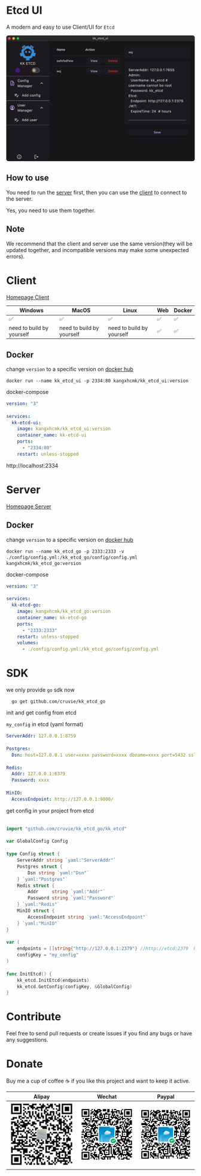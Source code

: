# Etcd UI

A modern and easy to use Client/UI for `Etcd`

![ui](https://github.com/cruvie/kk_etcd_ui/blob/master/lib/assets/images/ui.png?raw=true) 

## How to use

You need to run the [server](https://github.com/cruvie/kk_etcd_go) first, then you can use the [client](https://github.com/cruvie/kk_etcd_ui) to connect to the server.

Yes, you need to use them together.

## Note

We recommend that the client and server use the same version(they will be updated together, and incompatible versions
may make
some unexpected errors).

# Client

[Homepage Client](https://github.com/cruvie/kk_etcd_ui)

| Windows | MacOS | Linux | Web | Docker |
|---------|-------|-------|-----|--------| 
| ✅       | ✅     | ✅     | ✅   | ✅      |
| need to build by yourself      | need to build by yourself     | need to build by yourself     | ✅   | ✅      |

## Docker
change `version` to a specific version on [docker hub](https://hub.docker.com/r/kangxhcmk/kk_etcd_ui/tags)
```shell
docker run --name kk_etcd_ui -p 2334:80 kangxhcmk/kk_etcd_ui:version
```

docker-compose

```yaml
version: "3"

services:
  kk-etcd-ui:
    image: kangxhcmk/kk_etcd_ui:version
    container_name: kk-etcd-ui
    ports:
      - "2334:80"
    restart: unless-stopped

```
http://localhost:2334

# Server

[Homepage Server](https://github.com/cruvie/kk_etcd_go)

## Docker
change `version` to a specific version on [docker hub](https://hub.docker.com/r/kangxhcmk/kk_etcd_go/tags)
```shell
docker run --name kk_etcd_go -p 2333:2333 -v ./config/config.yml:/kk_etcd_go/config/config.yml kangxhcmk/kk_etcd_go:version
```

docker-compose

```yaml
version: "3"

services:
  kk-etcd-go:
    image: kangxhcmk/kk_etcd_go:version
    container_name: kk-etcd-go
    ports:
      - "2333:2333"
    restart: unless-stopped
    volumes:
      - ./config/config.yml:/kk_etcd_go/config/config.yml

```
# SDK
we only provide `go` sdk now
```shell
  go get github.com/cruvie/kk_etcd_go
```
init and get config from etcd

`my_config` in etcd (yaml format)
```yaml
ServerAddr: 127.0.0.1:8759

Postgres:
  Dsn: host=127.0.0.1 user=xxxx password=xxxx dbname=xxxx port=5432 sslmode=disable TimeZone=UTC

Redis:
  Addr: 127.0.0.1:6379
  Password: xxxx

MinIO:
  AccessEndpoint: http://127.0.0.1:9000/
```
get config in your project from etcd
```go

import "github.com/cruvie/kk_etcd_go/kk_etcd"

var GlobalConfig Config

type Config struct {
	ServerAddr string `yaml:"ServerAddr"`
	Postgres struct {
		Dsn string `yaml:"Dsn"`
	} `yaml:"Postgres"`
	Redis struct {
		Addr     string `yaml:"Addr"`
		Password string `yaml:"Password"`
	} `yaml:"Redis"`
	MinIO struct {
		AccessEndpoint string `yaml:"AccessEndpoint"`
	} `yaml:"MinIO"`
}

var (
	endpoints = []string{"http://127.0.0.1:2379"} //http://etcd:2379  http://127.0.0.1:2379
	configKey = "my_config"
)

func InitEtcd() {
	kk_etcd.InitEtcd(endpoints)
	kk_etcd.GetConfig(configKey, &GlobalConfig)
}
```

# Contribute

Feel free to send pull requests or create issues if you find any bugs or have any suggestions.

# Donate

Buy me a cup of coffee ☕️ if you like this project and want to keep it active.

| Alipay                                 | Wechat                                 | Paypal                                 |
|----------------------------------------|----------------------------------------|----------------------------------------|
| ![alipay](https://github.com/cruvie/kk_etcd_ui/blob/master/lib/assets/pay/alipay.png?raw=true) | ![wechat](https://github.com/cruvie/kk_etcd_ui/blob/master/lib/assets/pay/wechat.png?raw=true) | ![wechat](https://github.com/cruvie/kk_etcd_ui/blob/master/lib/assets/pay/wechat.png?raw=true) |
